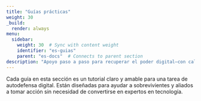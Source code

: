 ```yaml
---
title: "Guías prácticas"
weight: 30
_build:
  render: always
menu:
  sidebar:
    weight: 30  # Sync with content weight
    identifier: "es-guias"
    parent: "es-docs"  # Connects to parent section
description: "Apoyo paso a paso para recuperar el poder digital—con calma, enfoque, una acción a la vez."
---
```


Cada guía en esta sección es un tutorial claro y amable para una tarea de autodefensa digital. Están diseñadas para ayudar a sobrevivientes y aliados a tomar acción sin necesidad de convertirse en expertos en tecnología.
